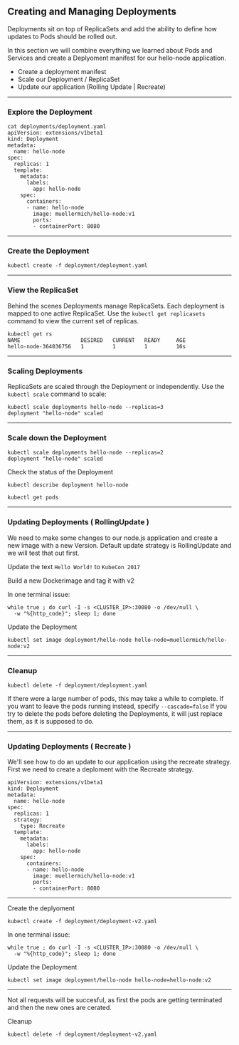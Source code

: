 ## Creating and Managing Deployments

Deployments sit on top of ReplicaSets and add the ability to define how updates to Pods should be rolled out.

In this section we will combine everything we learned about Pods and Services and create a Deplyoment manifest for our hello-node application. 
* Create a deployment manifest
* Scale our Deployment / ReplicaSet
* Update our application (Rolling Update | Recreate)

----

### Explore the Deployment

```
cat deployments/deployment.yaml
apiVersion: extensions/v1beta1
kind: Deployment
metadata:
  name: hello-node
spec:
  replicas: 1
  template:
    metadata:
      labels:
        app: hello-node
    spec:
      containers:
      - name: hello-node
        image: muellermich/hello-node:v1
        ports:
        - containerPort: 8080
```

----

### Create the Deployment

```
kubectl create -f deployment/deployment.yaml
```

----

### View the ReplicaSet

Behind the scenes Deployments manage ReplicaSets. Each deployment is mapped to one active ReplicaSet. Use the `kubectl get replicasets` command to view the current set of replicas.
```
kubectl get rs
NAME                   DESIRED   CURRENT   READY     AGE
hello-node-364036756   1         1         1         16s
```

----

### Scaling Deployments

ReplicaSets are scaled through the Deployment or independently. Use the `kubectl scale` command to scale:

```
kubectl scale deployments hello-node --replicas=3
deployment "hello-node" scaled
```

----

### Scale down the Deployment

```
kubectl scale deployments hello-node --replicas=2
deployment "hello-node" scaled
```

Check the status of the Deployment

```
kubectl describe deployment hello-node
```
```
kubectl get pods
```

----

### Updating Deployments ( RollingUpdate )

We need to make some changes to our node.js application and create a new image with a new Version. Default update strategy is RollingUpdate and we will test that out first.

Update the text `Hello World!` to `KubeCon 2017`

Build a new Dockerimage and tag it with v2

In one terminal issue:
```
while true ; do curl -I -s <CLUSTER_IP>:30080 -o /dev/null \
  -w "%{http_code}"; sleep 1; done
```
Update the Deployment
```
kubectl set image deployment/hello-node hello-node=muellermich/hello-node:v2
```

----

### Cleanup

```
kubectl delete -f deployment/deployment.yaml
```
If there were a large number of pods, this may take a while to complete. If you want to leave the pods running instead, specify `--cascade=false`
If you try to delete the pods before deleting the Deployments, it will just replace them, as it is supposed to do.

----

### Updating Deployments ( Recreate )

We'll see how to do an update to our application using the recreate strategy. First we need to create a deploment with the Recreate strategy.
```
apiVersion: extensions/v1beta1
kind: Deployment
metadata:
  name: hello-node
spec:
  replicas: 1
  strategy:
    type: Recreate
  template:
    metadata:
      labels:
        app: hello-node
    spec:
      containers:
      - name: hello-node
        image: muellermich/hello-node:v1
        ports:
        - containerPort: 8080
```

----

Create the deplyoment
```
kubectl create -f deployment/deployment-v2.yaml
```
In one terminal issue:
```
while true ; do curl -I -s <CLUSTER_IP>:30080 -o /dev/null \
  -w "%{http_code}"; sleep 1; done
```
Update the Deployment
```
kubectl set image deployment/hello-node hello-node=hello-node:v2
```

----

Not all requests will be succesful, as first the pods are getting terminated and then the new ones are cerated.

Cleanup

```
kubectl delete -f deployment/deployment-v2.yaml
```